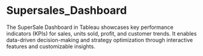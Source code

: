 # Supersales_Dashboard
 The SuperSale Dashboard in Tableau showcases key performance indicators (KPIs) for sales, units sold, profit, and customer trends. It enables data-driven decision-making and strategy optimization through interactive features and customizable insights.
